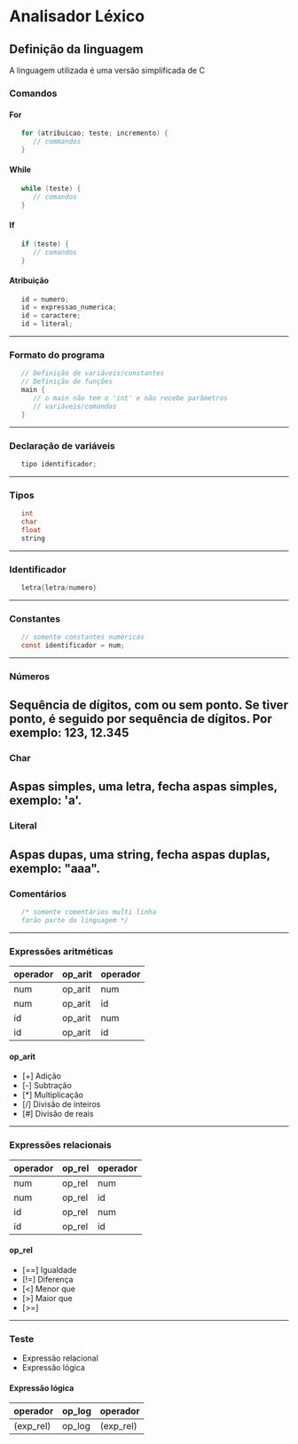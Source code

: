 # Analisador Léxico

## Definição da linguagem
A linguagem utilizada é uma versão simplificada de C

### Comandos
#### For
```C
   for (atribuicao; teste; incremento) {
      // commandos
   }
```

#### While
```C
   while (teste) {
      // comandos
   }
```

#### If
```C
   if (teste) {
      // comandos
   }
```

#### Atribuição
```C
   id = numero;
   id = expressao_numerica;
   id = caractere;
   id = literal;
```
---

### Formato do programa
```C
   // Definição de variáveis/constantes
   // Definição de funções
   main {
      // o main não tem o 'int' e não recebe parâmetros
      // variáveis/comandos
   }
```
---

### Declaração de variáveis
```C
   tipo identificador;
```
---

### Tipos
```C
   int
   char
   float
   string
```
---

### Identificador
```C
   letra{letra/numero}
```
---

### Constantes
```C
   // somente constantes numéricas
   const identificador = num;
```
---

### Números
   Sequência de dígitos, com ou sem ponto. Se tiver ponto, é seguido por sequência de dígitos.
   Por exemplo: 123, 12.345
---

### Char
   Aspas simples, uma letra, fecha aspas simples, exemplo: 'a'.
---

### Literal
   Aspas dupas, uma string, fecha aspas duplas, exemplo: "aaa".
---

### Comentários
```C
   /* somente comentários multi linha
   farão parte da linguagem */
```
---

### Expressões aritméticas
| operador| op_arit | operador|
|---------|---------|---------|
|num      |op_arit  | num     |
|num      |op_arit  | id      |
|id       |op_arit  | num     |
|id       |op_arit  | id      |


#### op_arit
   * [\+] Adição
   * [\-] Subtração
   * [\*] Multiplicação
   * [/] Divisão de inteiros
   * [#]   Divisão de reais
---

### Expressões relacionais
| operador| op_rel | operador|
|---------|--------|---------|
|num      |op_rel  | num     |
|num      |op_rel  | id      |
|id       |op_rel  | num     |
|id       |op_rel  | id      |

#### op_rel
   * [==] Igualdade
   * [!=] Diferença
   * [<] Menor que
   * [>] Maior que
   * [>=]
---

### Teste
   * Expressão relacional
   * Expressão lógica

#### Expressão lógica
| operador | op_log | operador  |
|----------|--------|-----------|
|(exp_rel) |op_log  | (exp_rel) |

